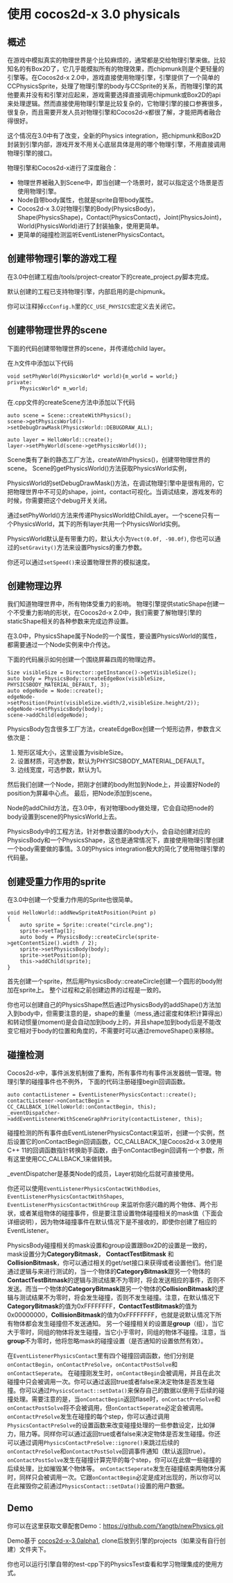 # 使用 cocos2d-x 3.0 physicals

## 概述

在游戏中模拟真实的物理世界是个比较麻烦的，通常都是交给物理引擎来做。比较知名的有Box2D了，它几乎能模拟所有的物理效果，而chipmunk则是个更轻量的引擎等。在Cocos2d-x 2.0中，游戏直接使用物理引擎，引擎提供了一个简单的CCPhysicsSprite，处理了物理引擎的body与CCSprite的关系，而物理引擎的其他要素并没有和引擎对应起来，游戏需要选择直接调用chipmunk或Box2D的api来处理逻辑。然而直接使用物理引擎是比较复杂的，它物理引擎的接口参赛很多，很复杂，而且需要开发人员对物理引擎和Cocos2d-x都很了解，才能把两者融合得很好。

这个情况在3.0中有了改变，全新的Physics integration，把chipmunk和Box2D封装到引擎内部，游戏开发不用关心底层具体是用的哪个物理引擎，不用直接调用物理引擎的接口。

物理引擎和Cocos2d-x进行了深度融合：

* 物理世界被融入到Scene中，即当创建一个场景时，就可以指定这个场景是否使用物理引擎。
* Node自带body属性，也就是sprite自带body属性。
* Cocos2d-x 3.0对物理引擎的Body(PhysicsBody)，Shape(PhysicsShape)，Contact(PhysicsContact)，Joint(PhysicsJoint)，World(PhysicsWorld)进行了封装抽象，使用更简单。
* 更简单的碰撞检测监听EventListenerPhysicsContact。

## 创建带物理引擎的游戏工程

在3.0中创建工程由/tools/project-creator下的create_project.py脚本完成。

默认创建的工程已支持物理引擎，内部启用的是chipmunk。

你可以注释掉`ccConfig.h`里的`CC_USE_PHYSICS`宏定义去关闭它。

## 创建带物理世界的scene

下面的代码创建带物理世界的scene，并传递给child layer。

在.h文件中添加以下代码


```
void setPhyWorld(PhysicsWorld* world){m_world = world;}
private:
    PhysicsWorld* m_world;

```

在.cpp文件的createScene方法中添加以下代码

```
auto scene = Scene::createWithPhysics();
scene->getPhysicsWorld()->setDebugDrawMask(PhysicsWorld::DEBUGDRAW_ALL);

auto layer = HelloWorld::create();
layer->setPhyWorld(scene->getPhysicsWorld());
```

Scene类有了新的静态工厂方法，createWithPhysics()，创建带物理世界的scene。
Scene的getPhysicsWorld()方法获取PhysicsWorld实例，

PhysicsWorld的setDebugDrawMask()方法，在调试物理引擎中是很有用的，它把物理世界中不可见的shape，joint，contact可视化。当调试结束，游戏发布的时候，你需要把这个debug开关关闭。

通过setPhyWorld()方法来传递PhysicsWorld给ChildLayer。一个scene只有一个PhysicsWorld，其下的所有layer共用一个PhysicsWorld实例。

PhysicsWorld默认是有带重力的，默认大小为`Vect(0.0f, -98.0f)`, 你也可以通过的`setGravity()`方法来设置Physics的重力参数。

你还可以通过`setSpeed()`来设置物理世界的模拟速度。


## 创建物理边界

我们知道物理世界中，所有物体受重力的影响。
物理引擎提供staticShape创建一个不受重力影响的形状，在Cocos2d-x 2.0中，我们需要了解物理引擎的staticShape相关的各种参数来完成边界设置。

在3.0中，PhysicsShape属于Node的一个属性，要设置PhysicsWorld的属性，都需要通过一个Node实例来中介传达。

下面的代码展示如何创建一个围绕屏幕四周的物理边界。

```
Size visibleSize = Director::getInstance()->getVisibleSize();
auto body = PhysicsBody::createEdgeBox(visibleSize, PHYSICSBODY_MATERIAL_DEFAULT, 3);
auto edgeNode = Node::create();
edgeNode->setPosition(Point(visibleSize.width/2,visibleSize.height/2));
edgeNode->setPhysicsBody(body);
scene->addChild(edgeNode);
```

PhysicsBody包含很多工厂方法，createEdgeBox创建一个矩形边界，参数含义依次是：

1. 矩形区域大小，这里设置为visibleSize。
2. 设置材质，可选参数，默认为PHYSICSBODY_MATERIAL_DEFAULT。
3. 边线宽度，可选参数，默认为1。

然后我们创建一个Node，把刚才创建的body附加到Node上，并设置好Node的position为屏幕中心点。
最后，把Node添加到scene。

Node的addChild方法，在3.0中，有对物理body做处理，它会自动把node的body设置到scene的PhysicsWorld上去。

PhysicsBody中的工程方法，针对参数设置的body大小，会自动创建对应的PhysicsBody和一个PhysicsShape，这也是通常情况下，直接使用物理引擎创建一个body需要做的事情。3.0的Physics integration极大的简化了使用物理引擎的代码量。

## 创建受重力作用的sprite

在3.0中创建一个受重力作用的Sprite也很简单。

```
void HelloWorld::addNewSpriteAtPosition(Point p)
{
    auto sprite = Sprite::create("circle.png");
	sprite->setTag(1);
	auto body = PhysicsBody::createCircle(sprite->getContentSize().width / 2);
    sprite->setPhysicsBody(body);
    sprite->setPosition(p);
	this->addChild(sprite);
}
```

首先创建一个sprite，然后用PhysicsBody::createCircle创建一个圆形的body附加在sprite上。
整个过程和之前创建边界的过程是一致的。

你也可以创建自己的PhysicsShape然后通过PhysicsBody的addShape()方法加入到body中，但需要注意的是，shape的重量（mess,通过密度和体积计算得出）和转动惯量(moment)是会自动加到body上的，并且shape加到body后是不能改变它相对于body的位置和角度的，不需要时可以通过removeShape()来移除。

## 碰撞检测

Cocos2d-x中，事件派发机制做了重构，所有事件均有事件派发器统一管理。物理引擎的碰撞事件也不例外，
下面的代码注册碰撞begin回调函数。

```
auto contactListener = EventListenerPhysicsContact::create();
contactListener->onContactBegin = CC_CALLBACK_1(HelloWorld::onContactBegin, this);
_eventDispatcher->addEventListenerWithSceneGraphPriority(contactListener, this);
```

碰撞检测的所有事件由EventListenerPhysicsContact来监听，创建一个实例，然后设置它的onContactBegin回调函数，CC_CALLBACK_1是Cocos2d-x 3.0使用C++ 11的回调函数指针转换助手函数，由于onContactBegin回调有一个参数，所有这里使用CC_CALLBACK_1来做转换。

_eventDispatcher是基类Node的成员，Layer初始化后就可直接使用。

你还可以使用`EventListenerPhysicsContactWithBodies`, `EventListenerPhysicsContactWithShapes`, `EventListenerPhysicsContactWithGroup` 来监听你感兴趣的两个物体、两个形状，或者某组物体的碰撞事件，但是要注意设置物体碰撞相关的mask值（下面会详细说明），因为物体碰撞事件在默认情况下是不接收的，即使你创建了相应的EventListener。

PhysicsBody碰撞相关的mask设置和group设置跟Box2D的设置是一致的，
mask设置分为**CategoryBitmask**， **ContactTestBitmask** 和 **CollisionBitmask**，你可以通过相关的get/set接口来获得或者设置他们。他们是通过逻辑与来进行测试的，当一个物体的**CategoryBitmask**跟另一个物体的**ContactTestBitmask**的逻辑与测试结果不为零时，将会发送相应的事件，否则不发送。而当一个物体的**CategoryBitmask**跟另一个物体的**CollisionBitmask**的逻辑与测试结果不为零时，将会发生碰撞，否则不发生碰撞。注意，在默认情况下**CategoryBitmask**的值为0xFFFFFFFF，**ContactTestBitmask**的值为0x00000000，**CollisionBitmask**的值为0xFFFFFFFF，也就是说默认情况下所有物体都会发生碰撞但不发送通知。
另一个碰撞相关的设置是**group**（组），当它大于零时，同组的物体将发生碰撞，当它小于零时，同组的物体不碰撞。注意，当**group**不为零时，他将忽略mask的碰撞设置（是否通知的设置依然有效）。

在`EventListenerPhysicsContact`里有四个碰撞回调函数，他们分别是`onContactBegin`，`onContactPreSolve`，`onContactPostSolve`和`onContactSeperate`。
在碰撞刚发生时，`onContactBegin`会被调用，并且在此次碰撞中只会被调用一次。你可以通过返回true或者false来决定物体是否发生碰撞。你可以通过`PhysicsContact::setData()`来保存自己的数据以便用于后续的碰撞处理。需要注意的是，当`onContactBegin`返回flase时，`onContactPreSolve`和`onContactPostSolve`将不会被调用，但`onContactSeperate`必定会被调用。
`onContactPreSolve`发生在碰撞的每个step，你可以通过调用`PhysicsContactPreSolve`的设置函数来改变碰撞处理的一些参数设定，比如弹力，阻力等。同样你可以通过返回true或者false来决定物体是否发生碰撞。你还可以通过调用`PhysicsContactPreSolve::ignore()`来跳过后续的`onContactPreSolve`和`onContactPostSolve`回调事件通知（默认返回true）。
`onContactPostSolve`发生在碰撞计算完毕的每个step，你可以在此做一些碰撞的后续处理，比如摧毁某个物体等。
`onContactSeperate`发生在碰撞结束两物体分离时，同样只会被调用一次。它跟`onContactBegin`必定是成对出现的，所以你可以在此摧毁你之前通过`PhysicsContact::setData()`设置的用户数据。

## Demo

你可以在这里获取文章配套Demo：<https://github.com/Yangtb/newPhysics.git>

Demo基于 [cocos2d-x-3.0alpha1](http://cdn.cocos2d-x.org/cocos2d-x-3.0alpha1.zip), clone后放到引擎的projects（如果没有自行创建）文件夹下。

你也可以运行引擎自带的test-cpp下的PhysicsTest查看和学习物理集成的使用方式。
